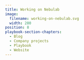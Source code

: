 ```yaml
---
title: Working on Nebulab
image:
  filename: working-on-nebulab.svg
  width: 280
position: 8
playbook-section-chapters:
  - Blog
  - Company projects
  - Playbook
  - Website
---
```

